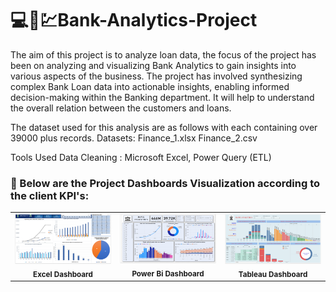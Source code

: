 # 💻💸💹Bank-Analytics-Project
The aim of this project is to analyze loan data, the focus of the project has been on analyzing and visualizing Bank Analytics to gain insights into various aspects of the business. The project has involved synthesizing complex Bank Loan data into actionable insights, enabling informed decision-making within the Banking department. It will help to understand the overall relation between the customers and loans. 

The dataset used for this analysis are as follows with each containing over 39000 plus records.
Datasets:
Finance_1.xlsx
Finance_2.csv

Tools Used
Data Cleaning : Microsoft Excel, Power Query (ETL)

### 🧰 Below are the Project Dashboards Visualization according to the client KPI's:
<p align="center">
  <table>
    <tr>
      <td align="center">
        <img src="https://github.com/harshad0201/Bank-Analytics-Project/blob/main/Excel%20Dashboard.png" alt="Excel Dashboard" width="250px"/><br/>
        <sub><b>Excel Dashboard</b></sub>
      </td>
      <td align="center">
        <img src="https://github.com/harshad0201/Bank-Analytics-Project/blob/main/Power%20Bi%20Dashboard.png" alt="Power Bi Dashboard" width="250px"/><br/>
        <sub><b>Power Bi Dashboard</b></sub>
      </td>
      <td align="center">
        <img src="https://github.com/harshad0201/Bank-Analytics-Project/blob/main/Tableau%20Dashboard.png" alt="Tableau Dashboard" width="250px"/><br/>
        <sub><b>Tableau Dashboard</b></sub>
      </td>
    </tr>
  </table>
</p>


